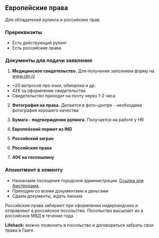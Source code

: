 ## Европейские права
Для обладателей рулинга и российских прав.

### Пререквизиты
* Eсть действующий рулинг
* Eсть российские права

### Документы для подачи заявления
1. **Медицинское свидетельство.** Для получения заполняем форму на www.cbr.nl
* ~20 вопросов про очки, обмороки и др.
* 42€ за оформление свидетельства 
* Свидетельство приходит на почту через 1-2 часа

2. **Фотография на права.** Делается в фото-центре - необходима фотография хорошего качества

3. **Бумага - подтверждение рулинга.** Получается на работе y HR

4. **Европейский пермит из IND**

5. **Российский загран**

6. **Российские права**

7. **40€ на госпошлину**

### Апоинтмент в хементу

* Назначаем посещение городской администрации. [Ссылка для Амстердама](https://www.amsterdam.nl/en/contact-information/appointment/).
* Приходим со всеми документами и деньгами
* Сдаем документы, ждать письма

Российские права забирают при оформлении нидерландских и отправляют в российское посольство. Посольство высылает их в российское МВД в течение года.

**Lifehack:** можно позвонить в посольство и договориться забрать свои права в Гааге.
